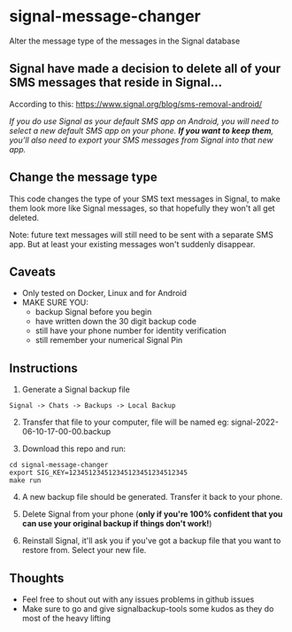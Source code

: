 # signal-message-changer

Alter the message type of the messages in the Signal database


## Signal have made a decision to delete all of your **SMS messages** that reside in Signal...

According to this: https://www.signal.org/blog/sms-removal-android/

*If you do use Signal as your default SMS app on Android, you will need to select a new default SMS app on your phone. **If you want to keep them**, you’ll also need to export your SMS messages from Signal into that new app.*


## Change the message type

This code changes the type of your SMS text messages in Signal, to make them
look more like Signal messages, so that hopefully they won't all get deleted.

Note: future text messages will still need to be sent with a separate SMS app.
But at least your existing messages won't suddenly disappear.

## Caveats

 * Only tested on Docker, Linux and for Android
 * MAKE SURE YOU:
     - backup Signal before you begin
     - have written down the 30 digit backup code
     - still have your phone number for identity verification
     - still remember your numerical Signal Pin


## Instructions

1. Generate a Signal backup file

```
Signal -> Chats -> Backups -> Local Backup
```

2. Transfer that file to your computer, file will be named eg: signal-2022-06-10-17-00-00.backup

3. Download this repo and run:

```
cd signal-message-changer
export SIG_KEY=123451234512345123451234512345
make run
```

4. A new backup file should be generated. Transfer it back to your phone.

5. Delete Signal from your phone (**only if you're 100% confident that you can use your original backup if things don't work!**)

6. Reinstall Signal, it'll ask you if you've got a backup file that you want to restore from. Select your new file.


## Thoughts
* Feel free to shout out with any issues problems in github issues
* Make sure to go and give signalbackup-tools some kudos as they do most of the heavy lifting
